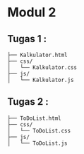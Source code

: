 # Modul 2

## Tugas 1 :

    ├── Kalkulator.html
    ├── css/
    │   └── Kalkulator.css
    ├── js/
    │   └── Kalkulator.js

## Tugas 2 :

    ├── ToDoList.html
    ├── css/
    │   └── ToDoList.css
    ├── js/
    │   └── ToDoList.js